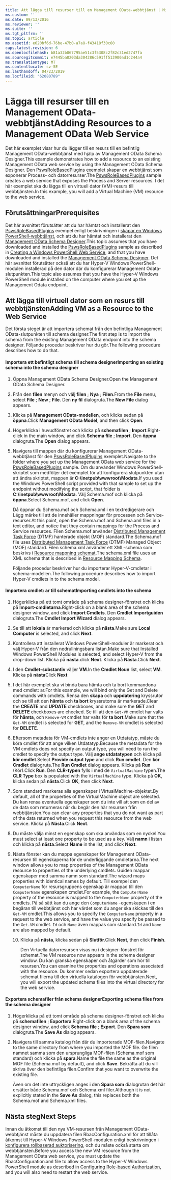```yaml
---
title: Att lägga till resurser till en Management OData-webbtjänst | Microsoft Docs
ms.custom: ''
ms.date: 09/13/2016
ms.reviewer: ''
ms.suite: ''
ms.tgt_pltfrm: ''
ms.topic: article
ms.assetid: e620bf6d-76be-47b0-a7a8-f43418f30c60
caps.latest.revision: 6
ms.openlocfilehash: b81a32b867795ae51c3f5308c2f82c31ed2747fa
ms.sourcegitcommit: e7445ba8203da304286c591ff513900ad1c244a4
ms.translationtype: MT
ms.contentlocale: sv-SE
ms.lasthandoff: 04/23/2019
ms.locfileid: "62080789"
---
```

# <a name="adding-resources-to-a-management-odata-web-service"></a><span data-ttu-id="d3bb7-102">Lägga till resurser till en Management OData-webbtjänst</span><span class="sxs-lookup"><span data-stu-id="d3bb7-102">Adding Resources to a Management OData Web Service</span></span>

<span data-ttu-id="d3bb7-103">Det här exemplet visar hur du lägger till en resurs till en befintlig Management OData-webbtjänst med hjälp av Management OData Schema Designer.</span><span class="sxs-lookup"><span data-stu-id="d3bb7-103">This example demonstrates how to add a resource to an existing Management OData web service by using the Management OData Schema Designer.</span></span> <span data-ttu-id="d3bb7-104">Den [PswsRoleBasedPlugins](https://code.msdn.microsoft.com:443/windowsdesktop/PswsRoleBasedPlugins-9c79b75a) exemplet skapar en webbtjänst som exponerar Process- och datorresurser.</span><span class="sxs-lookup"><span data-stu-id="d3bb7-104">The [PswsRoleBasedPlugins](https://code.msdn.microsoft.com:443/windowsdesktop/PswsRoleBasedPlugins-9c79b75a) sample creates a web service that exposes the Process and Server resources.</span></span> <span data-ttu-id="d3bb7-105">I det här exemplet ska du lägga till en virtuell dator (VM)-resurs till webbtjänsten.</span><span class="sxs-lookup"><span data-stu-id="d3bb7-105">In this example, you will add a Virtual Machine (VM) resource to the web service.</span></span>

## <a name="prerequisites"></a><span data-ttu-id="d3bb7-106">Förutsättningar</span><span class="sxs-lookup"><span data-stu-id="d3bb7-106">Prerequisites</span></span>

<span data-ttu-id="d3bb7-107">Det här avsnittet förutsätter att du har hämtat och installerat den [PswsRoleBasedPlugins](https://code.msdn.microsoft.com:443/windowsdesktop/PswsRoleBasedPlugins-9c79b75a) exempel enligt beskrivningen i [skapar en Windows PowerShell-webbtjänst](./creating-a-management-odata-web-service.md), och att du har hämtat och installerat den [Management OData Schema Designer](https://marketplace.visualstudio.com/items?itemName=jlisc0.ManagementODataSchemaDesigner).</span><span class="sxs-lookup"><span data-stu-id="d3bb7-107">This topic assumes that you have downloaded and installed the [PswsRoleBasedPlugins](https://code.msdn.microsoft.com:443/windowsdesktop/PswsRoleBasedPlugins-9c79b75a) sample as described in [Creating a Windows PowerShell Web Service](./creating-a-management-odata-web-service.md), and that you have downloaded and installed the [Management OData Schema Designer](https://marketplace.visualstudio.com/items?itemName=jlisc0.ManagementODataSchemaDesigner).</span></span> <span data-ttu-id="d3bb7-108">Det här avsnittet förutsätter också att du har Hyper-V Windows PowerShell-modulen installerad på den dator där du konfigurerar Management Odata-slutpunkten.</span><span class="sxs-lookup"><span data-stu-id="d3bb7-108">This topic also assumes that you have the Hyper-V Windows PowerShell module installed on the computer where you set up the Management Odata endpoint.</span></span>

## <a name="adding-vm-as-a-resource-to-the-web-service"></a><span data-ttu-id="d3bb7-109">Att lägga till virtuell dator som en resurs till webbtjänsten</span><span class="sxs-lookup"><span data-stu-id="d3bb7-109">Adding VM as a Resource to the Web Service</span></span>

<span data-ttu-id="d3bb7-110">Det första steget är att importera schemat från den befintliga Management OData-slutpunkten till schema designer.</span><span class="sxs-lookup"><span data-stu-id="d3bb7-110">The first step is to import the schema from the existing Management OData endpoint into the schema designer.</span></span> <span data-ttu-id="d3bb7-111">Följande procedur beskriver hur du gör.</span><span class="sxs-lookup"><span data-stu-id="d3bb7-111">The following procedure describes how to do that.</span></span>

#### <a name="importing-an-existing-schema-into-the-schema-designer"></a><span data-ttu-id="d3bb7-112">Importera ett befintligt schema till schema designer</span><span class="sxs-lookup"><span data-stu-id="d3bb7-112">Importing an existing schema into the schema designer</span></span>

1. <span data-ttu-id="d3bb7-113">Öppna Management OData Schema Designer.</span><span class="sxs-lookup"><span data-stu-id="d3bb7-113">Open the Management OData Schema Designer.</span></span>

2. <span data-ttu-id="d3bb7-114">Från den **filen** menyn och välj **filen** ; **Nya** ; **Filen**.</span><span class="sxs-lookup"><span data-stu-id="d3bb7-114">From the **File** menu, select **File** ; **New** ; **File**.</span></span> <span data-ttu-id="d3bb7-115">Den **ny fil** dialogruta.</span><span class="sxs-lookup"><span data-stu-id="d3bb7-115">The **New File** dialog appears.</span></span>

3. <span data-ttu-id="d3bb7-116">Klicka på **Management OData-modellen**, och klicka sedan på **öppna**.</span><span class="sxs-lookup"><span data-stu-id="d3bb7-116">Click **Management OData Model**, and then click **Open**.</span></span>

4. <span data-ttu-id="d3bb7-117">Högerklicka i huvudfönstret och klicka på **schemafilen** ; **Import**.</span><span class="sxs-lookup"><span data-stu-id="d3bb7-117">Right-click in the main window, and click **Schema file** ; **Import**.</span></span> <span data-ttu-id="d3bb7-118">Den **öppna** dialogruta.</span><span class="sxs-lookup"><span data-stu-id="d3bb7-118">The **Open** dialog appears.</span></span>

5. <span data-ttu-id="d3bb7-119">Navigera till mappen där du konfigurerar Management OData-webbtjänst för den [PswsRoleBasedPlugins](https://code.msdn.microsoft.com:443/windowsdesktop/PswsRoleBasedPlugins-9c79b75a) exemplet.</span><span class="sxs-lookup"><span data-stu-id="d3bb7-119">Navigate to the folder where you set up the Management OData web service for the [PswsRoleBasedPlugins](https://code.msdn.microsoft.com:443/windowsdesktop/PswsRoleBasedPlugins-9c79b75a) sample.</span></span> <span data-ttu-id="d3bb7-120">Om du använder Windows PowerShell-skriptet som medföljer det exemplet för att konfigurera slutpunkten utan att ändra skriptet, mappen är **C:\inetpub\wwwroot\Modata**.</span><span class="sxs-lookup"><span data-stu-id="d3bb7-120">If you used the Windows PowerShell script provided with that sample to set up the endpoint without modifying the script, that folder is **C:\inetpub\wwwroot\Modata**.</span></span> <span data-ttu-id="d3bb7-121">Välj Schema.mof och klicka på **öppna**.</span><span class="sxs-lookup"><span data-stu-id="d3bb7-121">Select Schema.mof, and click **Open**.</span></span>

   <span data-ttu-id="d3bb7-122">Då öppnar du Schema.mof och Schema.xml i en textredigerare och Lägg märke till att de innehåller mappningar för processen och Service-resurser.</span><span class="sxs-lookup"><span data-stu-id="d3bb7-122">At this point, open the Schema.mof and Schema.xml files in a text editor, and notice that they contain mappings for the Process and Service resources.</span></span> <span data-ttu-id="d3bb7-123">Filen Schema.mof använder [Distributed Management Task Force](https://www.dmtf.org/) (DTMF) hanterade objekt (MOF) standard.</span><span class="sxs-lookup"><span data-stu-id="d3bb7-123">The Schema.mof file uses [Distributed Management  Task Force](https://www.dmtf.org/) (DTMF) Managed Object (MOF) standard.</span></span> <span data-ttu-id="d3bb7-124">Filen schema.xml använder ett XML-schema som beskrivs i [Resource mappning schemat](./resource-mapping-schema.md).</span><span class="sxs-lookup"><span data-stu-id="d3bb7-124">The schema.xml file uses an XML schema that is described in [Resource Mapping Schema](./resource-mapping-schema.md).</span></span>

   <span data-ttu-id="d3bb7-125">Följande procedur beskriver hur du importerar Hyper-V-cmdletar i schema-modellen.</span><span class="sxs-lookup"><span data-stu-id="d3bb7-125">The following procedure describes how to import Hyper-V cmdlets in to the schema model.</span></span>

#### <a name="importing-cmdlets-into-the-schema"></a><span data-ttu-id="d3bb7-126">Importera cmdlet: ar till schemat</span><span class="sxs-lookup"><span data-stu-id="d3bb7-126">Importing cmdlets into the schema</span></span>

1. <span data-ttu-id="d3bb7-127">Högerklicka på ett tomt område på schema designer-fönstret och klicka på **Import-cmdletarna**.</span><span class="sxs-lookup"><span data-stu-id="d3bb7-127">Right-click on a blank area of the schema designer window, and click **Import Cmdlets**.</span></span> <span data-ttu-id="d3bb7-128">Den **Cmdlet Importguiden** dialogruta.</span><span class="sxs-lookup"><span data-stu-id="d3bb7-128">The **Cmdlet Import Wizard** dialog appears.</span></span>

2. <span data-ttu-id="d3bb7-129">Se till att **lokala** är markerad och klicka på **nästa**.</span><span class="sxs-lookup"><span data-stu-id="d3bb7-129">Make sure **Local Computer** is selected, and click **Next**.</span></span>

3. <span data-ttu-id="d3bb7-130">Kontrollera att installerat Windows PowerShell-moduler är markerat och välj Hyper-V från den nedrullningsbara listan.</span><span class="sxs-lookup"><span data-stu-id="d3bb7-130">Make sure that Installed Windows PowerShell Modules is selected, and select Hyper-V from the drop-down list.</span></span> <span data-ttu-id="d3bb7-131">Klicka på **nästa**.</span><span class="sxs-lookup"><span data-stu-id="d3bb7-131">click **Next**.</span></span> <span data-ttu-id="d3bb7-132">Klicka på **Nästa**.</span><span class="sxs-lookup"><span data-stu-id="d3bb7-132">Click **Next**.</span></span>

4. <span data-ttu-id="d3bb7-133">I den **Cmdlet-substantiv** väljer **VM**.</span><span class="sxs-lookup"><span data-stu-id="d3bb7-133">In the **Cmdlet Noun** list, select **VM**.</span></span> <span data-ttu-id="d3bb7-134">Klicka på **nästa**</span><span class="sxs-lookup"><span data-stu-id="d3bb7-134">Click **Next**</span></span>

5. <span data-ttu-id="d3bb7-135">I det här exemplet ska vi binda bara hämta och ta bort kommandona med cmdlet: ar.</span><span class="sxs-lookup"><span data-stu-id="d3bb7-135">For this example, we will bind only the Get and Delete commands with cmdlets.</span></span> <span data-ttu-id="d3bb7-136">Rensa den **skapa** och **uppdatering** kryssrutor och se till att den **hämta** och **ta bort** kryssrutorna är markerade.</span><span class="sxs-lookup"><span data-stu-id="d3bb7-136">Clear the **CREATE** and **UPDATE** checkboxes, and make sure the **GET** and **DELETE** checkboxes are checked.</span></span> <span data-ttu-id="d3bb7-137">Se till att den `Get-VM` cmdlet har valts för **hämta**, och `Remove-VM` cmdlet har valts för **ta bort**.</span><span class="sxs-lookup"><span data-stu-id="d3bb7-137">Make sure that the `Get-VM` cmdlet is selected for **GET**, and the `Remove-VM` cmdlet is selected for **DELETE**.</span></span>

6. <span data-ttu-id="d3bb7-138">Eftersom metadata för VM-cmdlets inte anger en Utdatatyp, måste du köra cmdlet för att ange vilken Utdatatyp.</span><span class="sxs-lookup"><span data-stu-id="d3bb7-138">Because the metadata for the VM cmdlets does not specify an output type, you will need to run the cmdlet to specify the output type.</span></span> <span data-ttu-id="d3bb7-139">Välj **ange utdatatypen** och klicka på **kör cmdlet**.</span><span class="sxs-lookup"><span data-stu-id="d3bb7-139">Select **Provide output type** and click **Run cmdlet**.</span></span> <span data-ttu-id="d3bb7-140">Den **kör Cmdlet** dialogruta.</span><span class="sxs-lookup"><span data-stu-id="d3bb7-140">The **Run Cmdlet** dialog appears.</span></span> <span data-ttu-id="d3bb7-141">Klicka på **Run** (Kör).</span><span class="sxs-lookup"><span data-stu-id="d3bb7-141">Click **Run**.</span></span> <span data-ttu-id="d3bb7-142">Den **CLR-typen** fylls i med de `VirtualMachine` typen.</span><span class="sxs-lookup"><span data-stu-id="d3bb7-142">The **CLR Type** box is populated with the `VirtualMachine` type.</span></span> <span data-ttu-id="d3bb7-143">Klicka på **OK**, klicka sedan på **nästa**.</span><span class="sxs-lookup"><span data-stu-id="d3bb7-143">Click **OK**, then click **Next**.</span></span>

7. <span data-ttu-id="d3bb7-144">Som standard markeras alla egenskaper i VirtualMachine-objektet.</span><span class="sxs-lookup"><span data-stu-id="d3bb7-144">By default, all of the properties of the VirtualMachine object are selected.</span></span> <span data-ttu-id="d3bb7-145">Du kan rensa eventuella egenskaper som du inte vill att som en del av de data som returneras när du begär den här resursen från webbtjänsten.</span><span class="sxs-lookup"><span data-stu-id="d3bb7-145">You can clear any properties that you do not want as part of the data returned when you request this resource from the web service.</span></span> <span data-ttu-id="d3bb7-146">Klicka på **Nästa**.</span><span class="sxs-lookup"><span data-stu-id="d3bb7-146">Click **Next**.</span></span>

8. <span data-ttu-id="d3bb7-147">Du måste välja minst en egenskap som ska användas som en nyckel.</span><span class="sxs-lookup"><span data-stu-id="d3bb7-147">You must select at least one property to be used as a key.</span></span> <span data-ttu-id="d3bb7-148">Välj **namn** i listan och klicka på **nästa**.</span><span class="sxs-lookup"><span data-stu-id="d3bb7-148">Select **Name** in the list, and click **Next**.</span></span>

9. <span data-ttu-id="d3bb7-149">Nästa fönster kan du mappa egenskaper för Management OData-resursen till egenskaperna för de underliggande cmdletarna.</span><span class="sxs-lookup"><span data-stu-id="d3bb7-149">The next window allows you to map properties of the Management OData resource to properties of the underlying cmdlets.</span></span> <span data-ttu-id="d3bb7-150">Guiden mappar egenskaper med samma namn som standard.</span><span class="sxs-lookup"><span data-stu-id="d3bb7-150">The wizard maps properties with identical names by default.</span></span> <span data-ttu-id="d3bb7-151">Till exempel den `ComputerName` för resursgruppens egenskap är mappad till den `ComputerName` egenskapen cmdlet.</span><span class="sxs-lookup"><span data-stu-id="d3bb7-151">For example, the `ComputerName` property of the resource is mapped to the `ComputerName` property of the cmdlets.</span></span>  <span data-ttu-id="d3bb7-152">På så sätt kan du ange den `ComputerName` -egenskapen i en begäran till webbtjänst och har värdet som du anger ska skickas till den `Get-VM` cmdlet.</span><span class="sxs-lookup"><span data-stu-id="d3bb7-152">This allows you to specify the `ComputerName` property in a request to the web service, and have the value you specify be passed to the `Get-VM` cmdlet.</span></span> <span data-ttu-id="d3bb7-153">`Id` och `Name` även mappas som standard.</span><span class="sxs-lookup"><span data-stu-id="d3bb7-153">`Id` and `Name` are also mapped by default.</span></span>

   10. <span data-ttu-id="d3bb7-154">Klicka på **nästa**, klicka sedan på **Slutför**.</span><span class="sxs-lookup"><span data-stu-id="d3bb7-154">Click **Next**, then click **Finish**.</span></span>

       <span data-ttu-id="d3bb7-155">Den Virtuella datorresursen visas nu i designer-fönstret för schemat.</span><span class="sxs-lookup"><span data-stu-id="d3bb7-155">The VM resource now appears in the schema designer window.</span></span> <span data-ttu-id="d3bb7-156">Du kan granska egenskaper och åtgärder som hör till resursen.</span><span class="sxs-lookup"><span data-stu-id="d3bb7-156">You can examine the properties and operations associated with the resource.</span></span> <span data-ttu-id="d3bb7-157">Du kommer sedan exportera uppdaterade schemat filerna till den virtuella katalogen för webbtjänsten.</span><span class="sxs-lookup"><span data-stu-id="d3bb7-157">Next, you will export the updated schema files into the virtual directory for the web service.</span></span>

#### <a name="exporting-schema-files-from-the-schema-designer"></a><span data-ttu-id="d3bb7-158">Exportera schemafiler från schema designer</span><span class="sxs-lookup"><span data-stu-id="d3bb7-158">Exporting schema files from the schema designer</span></span>

1. <span data-ttu-id="d3bb7-159">Högerklicka på ett tomt område på schema designer-fönstret och klicka på **schemafilen** ; **Exportera**.</span><span class="sxs-lookup"><span data-stu-id="d3bb7-159">Right-click on a blank area of the schema designer window, and click **Schema file** ; **Export**.</span></span> <span data-ttu-id="d3bb7-160">Den **Spara som** dialogruta.</span><span class="sxs-lookup"><span data-stu-id="d3bb7-160">The **Save As** dialog appears.</span></span>

2. <span data-ttu-id="d3bb7-161">Navigera till samma katalog från där du importerade MOF-filen.</span><span class="sxs-lookup"><span data-stu-id="d3bb7-161">Navigate to the same directory from where you imported the MOF file.</span></span> <span data-ttu-id="d3bb7-162">Ge filen namnet samma som den ursprungliga MOF-filen (Schema.mof som standard) och klicka på **spara**.</span><span class="sxs-lookup"><span data-stu-id="d3bb7-162">Name the file the same as the original MOF file (Schema.mof by default), and click **Save**.</span></span> <span data-ttu-id="d3bb7-163">Bekräfta att du vill skriva över den befintliga filen.</span><span class="sxs-lookup"><span data-stu-id="d3bb7-163">Confirm that you want to overwrite the existing file.</span></span>

   <span data-ttu-id="d3bb7-164">Även om det inte uttryckligen anges i den **Spara som** dialogrutan det här ersätter både Schema.mof och Schema.xml filer.</span><span class="sxs-lookup"><span data-stu-id="d3bb7-164">Although it is not explicitly stated in the **Save As** dialog, this replaces both the Schema.mof and Schema.xml files.</span></span>

## <a name="next-steps"></a><span data-ttu-id="d3bb7-165">Nästa steg</span><span class="sxs-lookup"><span data-stu-id="d3bb7-165">Next Steps</span></span>

<span data-ttu-id="d3bb7-166">Innan du åtkomst till den nya VM-resursen från Management OData-webbtjänst måste du uppdatera filen RbacConfiguration.xml för att tillåta åtkomst till Hyper-V Windows PowerShell-modulen enligt beskrivningen i [konfigurera rollbaserad auktorisering](./configuring-role-based-authorization.md), och du måste också starta om webbtjänsten.</span><span class="sxs-lookup"><span data-stu-id="d3bb7-166">Before you access the new VM resource from the Management OData web service, you must update the RbacConfiguration.xml file to allow access to the Hyper-V Windows PowerShell module as described in [Configuring Role-based Authorization](./configuring-role-based-authorization.md), and you will also need to restart the web service.</span></span>